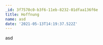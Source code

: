 ```yaml
---
_id: 3f7570c0-b3f6-11eb-8232-01dfaa136f6e
title: Hoffnung
name: asd
date: '2021-05-13T14:19:37.522Z'
---
```

asd
